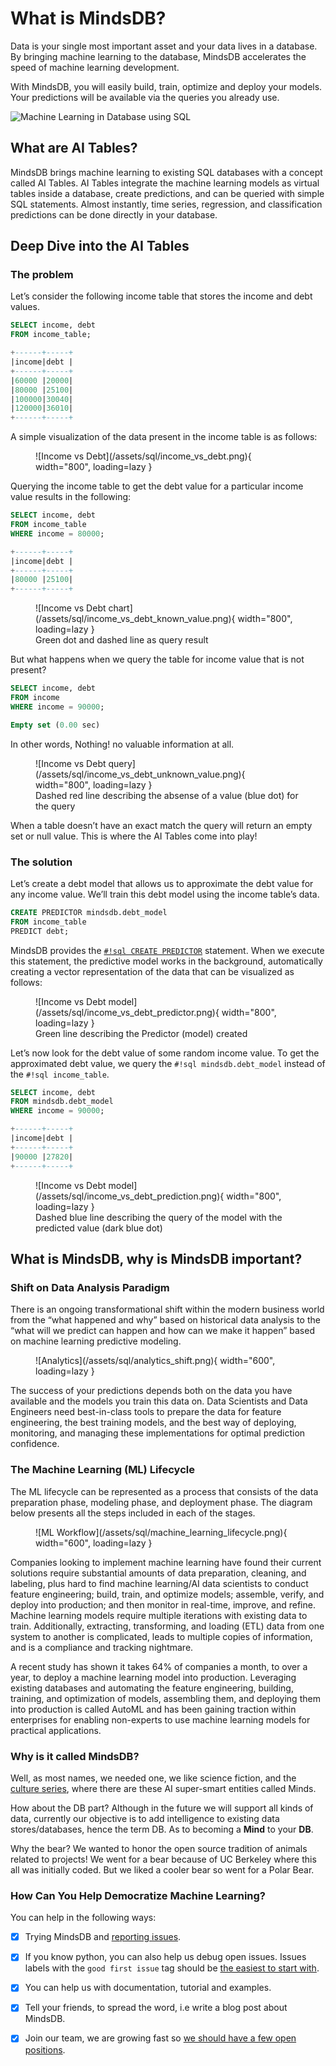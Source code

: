 # What is MindsDB?

Data is your single most important asset and your data lives in a database. By bringing machine learning to the database, MindsDB accelerates the speed of machine learning development.

With MindsDB, you will easily build, train, optimize and deploy your models. Your predictions will be available via the queries you already use.

![Machine Learning in Database using SQL](/assets/what_is_mindsdb.png)

## What are AI Tables?

MindsDB brings machine learning to existing SQL databases with a concept called AI Tables. AI Tables integrate the machine learning models as virtual tables inside a database, create predictions, and can be queried with simple SQL statements. Almost instantly, time series, regression, and classification predictions can be done directly in your database.

## Deep Dive into the AI Tables

### The problem

Let’s consider the following income table that stores the income and debt values.

```sql
SELECT income, debt 
FROM income_table;
```

```sql
+------+-----+
|income|debt |
+------+-----+
|60000 |20000|
|80000 |25100|
|100000|30040|
|120000|36010|
+------+-----+
```

A simple visualization of the data present in the income table is as follows:

<figure markdown> 
    ![Income vs Debt](/assets/sql/income_vs_debt.png){ width="800", loading=lazy  }
    <figcaption></figcaption>
</figure>



Querying the income table to get the debt value for a particular income value results in the following:

```sql
SELECT income, debt 
FROM income_table
WHERE income = 80000;
```

```sql
+------+-----+
|income|debt |
+------+-----+
|80000 |25100|
+------+-----+
```

<figure markdown> 
    ![Income vs Debt chart](/assets/sql/income_vs_debt_known_value.png){ width="800", loading=lazy  }
    <figcaption>Green dot and dashed line as query result</figcaption>
</figure>

But what happens when we query the table for income value that is not present?

```sql
SELECT income, debt
FROM income
WHERE income = 90000;
```

```sql
Empty set (0.00 sec)
```

In other words, Nothing! no valuable information at all.

<figure markdown> 
    ![Income vs Debt query](/assets/sql/income_vs_debt_unknown_value.png){ width="800", loading=lazy  }
    <figcaption>Dashed red line describing the absense of a value (blue dot) for the query</figcaption>
</figure>

When a table doesn’t have an exact match the query will return an empty set or null value. This is where the AI Tables come into play!

### The solution

Let’s create a debt model that allows us to approximate the debt value for any income value. We’ll train this debt model using the income table’s data.

```sql
CREATE PREDICTOR mindsdb.debt_model
FROM income_table 
PREDICT debt;
```

MindsDB provides the [`#!sql CREATE PREDICTOR`](/sql/create/predictor/) statement. When we execute this statement, the predictive model works in the background, automatically creating a vector representation of the data that can be visualized as follows:

<figure markdown> 
    ![Income vs Debt model](/assets/sql/income_vs_debt_predictor.png){ width="800", loading=lazy  }
    <figcaption> Green line describing the Predictor (model) created</figcaption>
</figure>

Let’s now look for the debt value of some random income value. To get the approximated debt value, we query the `#!sql mindsdb.debt_model` instead of the `#!sql income_table`.

```sql
SELECT income, debt
FROM mindsdb.debt_model 
WHERE income = 90000;
```

```sql
+------+-----+
|income|debt |
+------+-----+
|90000 |27820|
+------+-----+
```

<figure markdown> 
    ![Income vs Debt model](/assets/sql/income_vs_debt_prediction.png){ width="800", loading=lazy  }
    <figcaption> Dashed blue line describing the query of the model with the predicted value (dark blue dot) </figcaption>
</figure>

## What is MindsDB, why is MindsDB important?
### Shift on Data Analysis Paradigm

There is an ongoing transformational shift within the modern business world from the “what happened and why” based on historical data analysis to the “what will we predict can happen and how can we make it happen” based on machine learning predictive modeling.

<figure markdown> 
    ![Analytics](/assets/sql/analytics_shift.png){ width="600", loading=lazy  }
    <figcaption></figcaption>
</figure>

The success of your predictions depends both on the data you have available and the models you train this data on. Data Scientists and Data Engineers need best-in-class tools to prepare the data for feature engineering, the best training models, and the best way of deploying, monitoring, and managing these implementations for optimal prediction confidence.

### The Machine Learning (ML) Lifecycle

The ML lifecycle can be represented as a process that consists of the data preparation phase, modeling phase, and deployment phase. The diagram below presents all the steps included in each of the stages.


<figure markdown> 
    ![ML Workflow](/assets/sql/machine_learning_lifecycle.png){ width="600", loading=lazy  }
    <figcaption></figcaption>
</figure>

Companies looking to implement machine learning have found their current solutions require substantial amounts of data preparation, cleaning, and labeling, plus hard to find machine learning/AI data scientists to conduct feature engineering; build, train, and optimize models; assemble, verify, and deploy into production; and then monitor in real-time, improve, and refine. Machine learning models require multiple iterations with existing data to train. Additionally, extracting, transforming, and loading (ETL) data from one system to another is complicated, leads to multiple copies of information, and is a compliance and tracking nightmare.

A recent study has shown it takes 64% of companies a month, to over a year, to deploy a machine learning model into production. Leveraging existing databases and automating the feature engineering, building, training, and optimization of models, assembling them, and deploying them into production is called AutoML and has been gaining traction within enterprises for enabling non-experts to use machine learning models for practical applications.

### Why is it called MindsDB?

Well, as most names, we needed one, we like science fiction, and the [culture series](https://en.wikipedia.org/wiki/The_Culture_(series)), where there are these AI super-smart entities called Minds.

How about the DB part? Although in the future we will support all kinds of data, currently our objective is to add intelligence to existing data stores/databases, hence the term DB.
As to becoming a **Mind** to your **DB**.

Why the bear? We wanted to honor the open source tradition of animals related to projects! We went for a bear because of UC Berkeley where this all was initially coded. But we liked a cooler bear so went for a Polar Bear.

### How Can You Help Democratize Machine Learning?

You can help in the following ways:

- [X] Trying MindsDB and [reporting issues](https://github.com/mindsdb/mindsdb/issues/new/choose).

- [X] If you know python, you can also help us debug open issues. Issues labels with the `good first issue` tag should be [the easiest to start with](https://github.com/mindsdb/mindsdb/issues?q=is%3Aissue+is%3Aopen+label%3A%22good+first+issue%22).

- [X] You can help us with documentation, tutorial and examples.

- [X] Tell your friends, to spread the word, i.e write a blog post about MindsDB.

- [X] Join our team, we are growing fast so [we should have a few open positions](https://mindsdb.com/careers/).